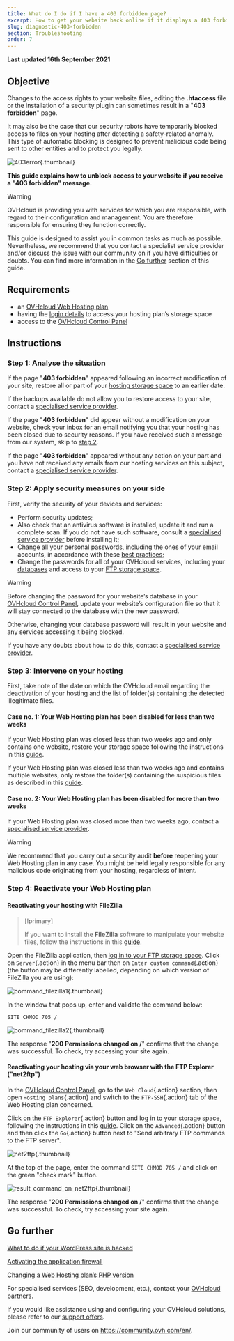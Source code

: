 ```yaml
---
title: What do I do if I have a 403 forbidden page?
excerpt: How to get your website back online if it displays a 403 forbidden page
slug: diagnostic-403-forbidden
section: Troubleshooting
order: 7
---
```


**Last updated 16th September 2021**

## Objective

Changes to the access rights to your website files, editing the **.htaccess** file or the installation of a security plugin can sometimes result in a "**403 forbidden**" page.

It may also be the case that our security robots have temporarily blocked access to files on your hosting after detecting a safety-related anomaly. This type of automatic blocking is designed to prevent malicious code being sent to other entities and to protect you legally.

![403error](images/403error.png){.thumbnail}

**This guide explains how to unblock access to your website if you receive a "403 forbidden" message.**

> [!warning]
> OVHcloud is providing you with services for which you are responsible, with regard to their configuration and management. You are therefore responsible for ensuring they function correctly.
>
> This guide is designed to assist you in common tasks as much as possible. Nevertheless, we recommend that you contact a specialist service provider and/or discuss the issue with our community on if you have difficulties or doubts. You can find more information in the [Go further](#gofurther) section of this guide.


## Requirements

- an [OVHcloud Web Hosting plan](https://www.ovh.co.uk/web-hosting)
- having the [login details](../log-in-to-storage-ftp-web-hosting/#step-1-retrieve-your-login-information) to access your hosting plan’s storage space
- access to the [OVHcloud Control Panel](https://www.ovh.com/auth/?action=gotomanager&from=https://www.ovh.co.uk/&ovhSubsidiary=GB)

## Instructions

### Step 1: Analyse the situation

If the page "**403 forbidden**" appeared following an incorrect modification of your site, restore all or part of your [hosting storage space](../restoring-ftp-filezilla-control-panel/) to an earlier date.

If the backups available do not allow you to restore access to your site, contact a [specialised service provider](https://partner.ovhcloud.com/en-gb/directory/).

If the page "**403 forbidden**" did appear without a modification on your website, check your inbox for an email notifying you that your hosting has been closed due to security reasons. If you have received such a message from our system, skip to [step 2](#step2).

If the page "**403 forbidden**" appeared without any action on your part and you have not received any emails from our hosting services on this subject, contact a [specialised service provider](https://partner.ovhcloud.com/en-gb/directory/).

### Step 2: Apply security measures on your side <a name="step2"></a>

First, verify the security of your devices and services:

- Perform security updates;
- Also check that an antivirus software is installed, update it and run a complete scan. If you do not have such software, consult a [specialised service provider](https://partner.ovhcloud.com/en-gb/directory/) before installing it;
- Change all your personal passwords, including the ones of your email accounts, in accordance with these [best practices](https://docs.ovh.com/gb/en/customer/manage-password/#generate-a-strong-password);
- Change the passwords for all of your OVHcloud services, including your [databases](../change-password-database/) and access to your [FTP storage space](../modify-ftp-user-password/).

> [!warning]
>
> Before changing the password for your website’s database in your [OVHcloud Control Panel](https://www.ovh.com/auth/?action=gotomanager&from=https://www.ovh.co.uk/&ovhSubsidiary=GB), update your website’s configuration file so that it will stay connected to the database with the new password.
>
> Otherwise, changing your database password will result in your website and any services accessing it being blocked.
>
> If you have any doubts about how to do this, contact a [specialised service provider](https://partner.ovhcloud.com/en-gb/directory/).
>

### Step 3: Intervene on your hosting

First, take note of the date on which the OVHcloud email regarding the deactivation of your hosting and the list of folder(s) containing the detected illegitimate files.

#### Case no. 1: Your Web Hosting plan has been disabled for less than two weeks

If your Web Hosting plan was closed less than two weeks ago and only contains one website, restore your storage space following the instructions in this [guide](../restoring-ftp-filezilla-control-panel/#restore-the-storage-space-via-the-ovh-control-panel).

If your Web Hosting plan was closed less than two weeks ago and contains multiple websites, only restore the folder(s) containing the suspicious files as described in this [guide](../restoring-ftp-filezilla-control-panel/#restore-a-file-using-a-software-program-or-interface).

#### Case no. 2: Your Web Hosting plan has been disabled for more than two weeks

If your Web Hosting plan was closed more than two weeks ago, contact a [specialised service provider](https://partner.ovhcloud.com/en-gb/directory/). 

> [!warning]
>
> We recommend that you carry out a security audit **before** reopening your Web Hosting plan in any case. You might be held legally responsible for any malicious code originating from your hosting, regardless of intent.
>

### Step 4: Reactivate your Web Hosting plan

#### Reactivating your hosting with FileZilla

> [!primary]
>
> If you want to install the **FileZilla** software to manipulate your website files, follow the instructions in this [guide](../web_hosting_filezilla_user_guide/).
>

Open the FileZilla application, then [log in to your FTP storage space](../web_hosting_filezilla_user_guide/#ftp-connection). Click on `Server`{.action} in the menu bar then on `Enter custom command`{.action} (the button may be differently labelled, depending on which version of FileZilla you are using):

![command_filezilla1](images/command_filezilla1.png){.thumbnail}

In the window that pops up, enter and validate the command below:

```
SITE CHMOD 705 /
```

![command_filezilla2](images/command_filezilla2.png){.thumbnail}

The response "**200 Permissions changed on /**" confirms that the change was successful. To check, try accessing your site again.

#### Reactivating your hosting via your web browser with the FTP Explorer ("net2ftp")

In the [OVHcloud Control Panel](https://www.ovh.com/auth/?action=gotomanager&from=https://www.ovh.co.uk/&ovhSubsidiary=GB), go to the `Web Cloud`{.action} section, then open `Hosting plans`{.action} and switch to the `FTP-SSH`{.action} tab of the Web Hosting plan concerned.

Click on the `FTP Explorer`{.action} button and log in to your storage space, following the instructions in this [guide](../log-in-to-storage-ftp-web-hosting/#1-log-in-via-ftp-explorer). Click on the `Advanced`{.action} button and then click the `Go`{.action} button next to "Send arbitrary FTP commands to the FTP server".

![net2ftp](images/net2ftp.png){.thumbnail}

At the top of the page, enter the command `SITE CHMOD 705 /` and click on the green "check mark" button.

![result_command_on_net2ftp](images/result_command_on_net2ftp.png){.thumbnail}

The response "**200 Permissions changed on /**" confirms that the change was successful. To check, try accessing your site again.

## Go further <a name="gofurther"></a>

[What to do if your WordPress site is hacked](../what_to_do_if_your_wordpress_site_is_hacked/)

[Activating the application firewall](../web_hosting_activating_an_application_firewall/)

[Changing a Web Hosting plan’s PHP version](../how_to_configure_php_on_your_ovh_web_hosting_package_2014/)

For specialised services (SEO, development, etc.), contact your [OVHcloud partners](https://partner.ovhcloud.com/en-gb/directory/).

If you would like assistance using and configuring your OVHcloud solutions, please refer to our [support offers](https://www.ovhcloud.com/en-gb/support-levels/).

Join our community of users on <https://community.ovh.com/en/>.
